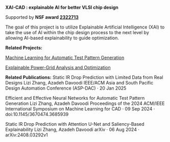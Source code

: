 **XAI-CAD : explainable AI for better VLSI chip design**

Supported by **NSF award [2322713](https://www.nsf.gov/awardsearch/showAward?AWD_ID=2322713&HistoricalAwards=false)**

The goal of this project is to utilize Explainable Artificial Intelligence (XAI) to take the use of AI within the chip design process to the next level by allowing AI-based explainability to guide optimization.

**Related Projects:**

[Machine Learning for Automatic Test Pattern Generation
](https://github.com/lzzh97/NN-for-ATPG)

[Explainable Power-Grid Analysis and Optimization](https://github.com/lzzh97/Static-IR-Drop-Prediction)

**Related Publications:**
Static IR Drop Prediction with Limited Data from Real Designs
Lizi Zhang, Azadeh Davoodi
IEEE/ACM Asia and South Pacific Design Automation Conference (ASP-DAC)  ·  20 Jan 2025

Efficient and Effective Neural Networks for Automatic Test Pattern Generation
Lizi Zhang, Azadeh Davoodi
Proceedings of the 2024 ACM/IEEE International Symposium on Machine Learning for CAD  ·  09 Sep 2024  ·  doi:10.1145/3670474.3685939

Static IR Drop Prediction with Attention U-Net and Saliency-Based Explainability
Lizi Zhang, Azadeh Davoodi
arXiv  ·  06 Aug 2024  ·  arXiv:2408.03292v1
